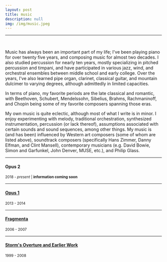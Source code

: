 ```yaml
---
layout: post
title: music
description: null
img: /img/music.jpeg
---
```


***

<br/>

Music has always been an important part of my life; I've been playing piano for over twenty five years, and composing music for almost two decades. I also studied percussion for nearly ten years, mostly specializing in pitched percussion and timpani, and have participated in various jazz, wind, and orchestral ensembles between middle school and early college. Over the years, I've also learned pipe organ, clarinet, classical guitar, and mountain dulcimer to varying degrees, although admittedly in limited capacities.

In terms of piano, my favorite periods are the late classical and romantic, with Beethoven, Schubert, Mendelssohn, Sibelius, Brahms, Rachmaninoff, and Chopin being some of my favorite composers spanning those eras. 

My own music is quite eclectic, although most of what I write is in minor. I enjoy experimenting with melody, traditional orchestration, synthesized instrumentation, percussion (or lack thereof), assumptions associated with certain sounds and sound sequences, among other things. My music is (and has been) influenced by Western art composers (some of whom are listed above), soundtrack composers (specifically Hans Zimmer, Danny Elfman, and Clint Mansell), contemporary musicians (e.g. David Bowie, Simon and Garfunkel, John Denver, MUSE, etc.), and Philip Glass.

***
<sub></sub>
<h4>Opus 2</h4>
<sup>2018 - <i>present</i> | <b>information coming soon</b></sup>

***
<sub></sub>
<h4><a href="http://jared-desjardins.github.io/music/opus1">Opus 1</a></h4>
<sup>2013 - 2014</sup>

***
<sub></sub>
<h4><a href="http://jared-desjardins.github.io/music/fragmenta">Fragmenta</a></h4>
<sup>2006 - 2007</sup>

***
<sub></sub>
<h4><a href="http://jared-desjardins.github.io/music/early">Storm's Overture and Earlier Work</a></h4>
<sup>1999 - 2008</sup>  
